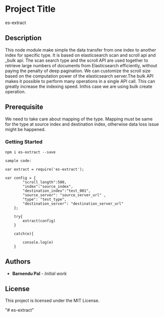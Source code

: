 # Project Title
es-extract

## Description
 This node module make simple the data transfer from one index to another index for specific type. It is based on elasticsearch scan and scroll api and _bulk api. 
 The scan search type and the scroll API are used together to retrieve large numbers of documents from Elasticsearch efficiently, without paying the penalty of deep pagination.
 We can customize the scroll size based on the computation power of the elasticsearch server.The bulk API makes it possible to perform many  operations in a single API call. 
 This can greatly increase the indexing speed. Inthis case we are using bulk create operation.

## Prerequisite
We need to take care about mapping of the type. Mapping must be same for the type at source index and destination index, otherwise data loss issue might be happened.

### Getting Started
```
npm i es-extract --save

sample code:

var extract = require('es-extract');

var config = {
        "scroll_length":500,
        "index":"source_index",
        "destination_index":"test_001",
        "source_server": "source_server_url" ,
        "type": "test_type",
        "destination_server": "destination_server_url"
    };

    try{
        extract(config)
    }
    
    catch(e){

        console.log(e)
    }
```


## Authors

* **Barnendu Pal** - *Initial work* 



## License

This project is licensed under the MIT License.




"# es-extract" 
